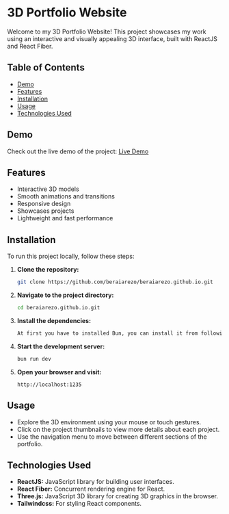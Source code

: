 # 3D Portfolio Website

Welcome to my 3D Portfolio Website! This project showcases my work using an interactive and visually appealing 3D interface, built with ReactJS and React Fiber.

## Table of Contents

- [Demo](#demo)
- [Features](#features)
- [Installation](#installation)
- [Usage](#usage)
- [Technologies Used](#technologies-used)

## Demo

Check out the live demo of the project: [Live Demo](https://beraiarezo.github.io)

## Features

- Interactive 3D models
- Smooth animations and transitions
- Responsive design
- Showcases projects
- Lightweight and fast performance

## Installation

To run this project locally, follow these steps:

1. **Clone the repository:**

   ```sh
   git clone https://github.com/beraiarezo/beraiarezo.github.io.git
   ```

2. **Navigate to the project directory:**

   ```sh
   cd beraiarezo.github.io.git
   ```

3. **Install the dependencies:**

   ```sh
   At first you have to installed Bun, you can install it from following link: https://bun.sh/ after just run: bun install
   ```

4. **Start the development server:**

   ```sh
   bun run dev
   ```

5. **Open your browser and visit:**

   ```
   http://localhost:1235
   ```

## Usage

- Explore the 3D environment using your mouse or touch gestures.
- Click on the project thumbnails to view more details about each project.
- Use the navigation menu to move between different sections of the portfolio.

## Technologies Used

- **ReactJS:** JavaScript library for building user interfaces.
- **React Fiber:** Concurrent rendering engine for React.
- **Three.js:** JavaScript 3D library for creating 3D graphics in the browser.
- **Tailwindcss:** For styling React components.
